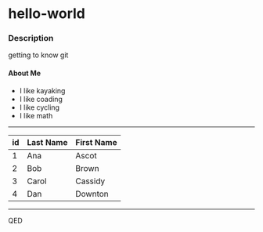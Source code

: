 # hello-world
### Description
getting to know git

#### About Me
* I like kayaking
* I like coading
* I like cycling
* I like math
---
|id|Last Name|First Name|
|-|-|-|
|1|Ana|Ascot|
|2|Bob|Brown|
|3|Carol|Cassidy|
|4|Dan|Downton|

***

QED

